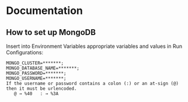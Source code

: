 # Documentation

## How to set up MongoDB
Insert into Environment Variables appropriate variables and values in Run Configurations:
````
MONGO_CLUSTER=*******;
MONGO_DATABASE_NAME=*******;
MONGO_PASSWORD=*******;
MONGO_USERNAME=*******;
If the username or password contains a colon (:) or an at-sign (@) then it must be urlencoded.
   @ → %40   : → %3A
````
